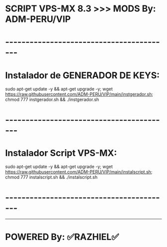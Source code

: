 # SCRIPT VPS-MX 8.3 >>> MODS By: ADM-PERU/VIP
# -----------------------------------------

# Instalador de GENERADOR DE KEYS:

sudo apt-get update -y && apt-get upgrade -y; wget https://raw.githubusercontent.com/ADM-PERU/VIP/main/instgerador.sh; chmod 777 instgerador.sh && ./instgerador.sh

# -----------------------------------------

# Instalador Script VPS-MX:

sudo apt-get update -y && apt-get upgrade -y; wget https://raw.githubusercontent.com/ADM-PERU/VIP/main/instalscript.sh; chmod 777 instalscript.sh && ./instalscript.sh

# -----------------------------------------
----------------

# POWERED By: ✅RAZHIEL✅
